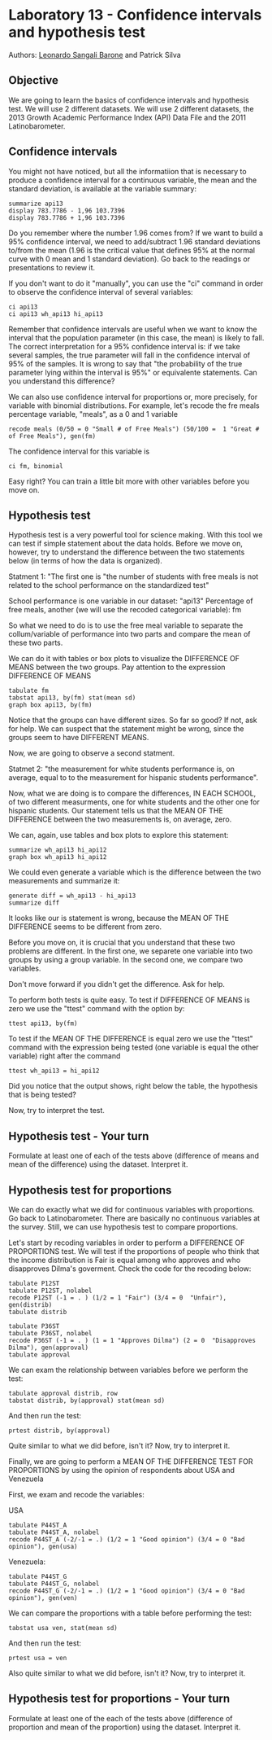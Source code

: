 # Laboratory 13 - Confidence intervals and hypothesis test

Authors: [Leonardo Sangali Barone](leonardo.barone@usp.br) and Patrick Silva

## Objective

We are going to learn the basics of confidence intervals and hypothesis test. We will use 2 different datasets. We will use 2 different datasets, the 2013 Growth Academic Performance Index (API) Data File and the 2011 Latinobarometer.

## Confidence intervals

You might not have noticed, but all the informatiion that is necessary to produce a confidence interval for a continuous variable, the mean and the standard deviation, is available at the variable summary:

```
summarize api13
display 783.7786 - 1,96 103.7396  
display 783.7786 + 1,96 103.7396  
```

Do you remember where the number 1.96 comes from? If we want to build a 95% confidence interval, we need to add/subtract 1.96 standard deviations to/from the mean (1.96 is the critical value that defines 95% at the normal curve with 0 mean and 1 standard deviation). Go back to the readings or presentations to review it.

If you don't want to do it "manually", you can use the "ci" command in order to observe the confidence interval of several variables:

```
ci api13
ci api13 wh_api13 hi_api13
```

Remember that confidence intervals are useful when we want to know the interval that the population parameter (in this case, the mean) is likely to fall. The correct interpretation for a 95% confidence interval is: if we take several samples, the true parameter will fall in the confidence interval of 95% of the samples. It is wrong to say that "the probability of the true parameter lying within the interval is 95%" or equivalente statements. Can you understand this difference?

We can also use confidence interval for proportions or, more precisely, for variable with binomial distributions. For example, let's recode the fre meals percentage variable, "meals", as a 0 and 1 variable

```
recode meals (0/50 = 0 "Small # of Free Meals") (50/100 =  1 "Great # of Free Meals"), gen(fm)
```

The confidence interval for this variable is

```
ci fm, binomial 
```

Easy right? You can train a little bit more with other variables before you move on.

## Hypothesis test

Hypothesis test is a very powerful tool for science making. With this tool we can test if simple statement about the data holds. Before we move on, however, try to understand the difference between the two statements below (in terms of how the data is organized).

Statment 1: "The first one is "the number of students with free meals is not related to the school performance on the standardized test"

School performance is one variable in our dataset: "api13" Percentage of free meals, another (we will use the recoded categorical variable): fm

So what we need to do is to use the free meal variable to separate the collum/variable of performance into two parts and compare the mean of these two parts.

We can do it with tables or box plots to visualize the DIFFERENCE OF MEANS between the two groups. Pay attention to the expression DIFFERENCE OF MEANS

```
tabulate fm
tabstat api13, by(fm) stat(mean sd)
graph box api13, by(fm)
```

Notice that the groups can have different sizes. So far so good? If not, ask for help. We can suspect that the statement might be wrong, since the groups seem to have DIFFERENT MEANS.

Now, we are going to observe a second statment. 

Statmet 2: "the measurement for white students performance is, on average, equal to to the measurement for hispanic students performance".

Now, what we are doing is to compare the differences, IN EACH SCHOOL, of two different measurments, one for white students and the other one for hispanic students. Our statement tells us that the MEAN OF THE DIFFERENCE between the two measurements is, on average, zero.

We can, again, use tables and box plots to explore this statement:

```
summarize wh_api13 hi_api12
graph box wh_api13 hi_api12
```

We could even generate a variable which is the difference between the two measurements and summarize it:

```
generate diff = wh_api13 - hi_api13
summarize diff
```

It looks like our is statement is wrong, because the MEAN OF THE DIFFERENCE seems to be different from zero.

Before you move on, it is crucial that you understand that these two problems are different. In the first one, we separete one variable into two groups by 
using a group variable. In the second one, we compare two variables.

Don't move forward if you didn't get the difference. Ask for help.

To perform both tests is quite easy. To test if DIFFERENCE OF MEANS is zero  we use the "ttest" command with the option by:

```
ttest api13, by(fm)
```

To test if the MEAN OF THE DIFFERENCE is equal zero we use the "ttest" command with the expression being tested (one variable is equal the other variable) right after the command

```
ttest wh_api13 = hi_api12
```

Did you notice that the output shows, right below the table, the hypothesis that is being tested?

Now, try to interpret the test.

## Hypothesis test - Your turn

Formulate at least one of each of the tests above (difference of means and mean of the difference) using the dataset. Interpret it.

## Hypothesis test for proportions

We can do exactly what we did for continuous variables with proportions. Go back to Latinobarometer. There are basically no continuous variables at the survey. Still, we can use hypothesis test to compare proportions.

Let's start by recoding variables in order to perform a DIFFERENCE OF PROPORTIONS test. We will test if the proportions of people who think that the income distribution is Fair is equal among who approves and who disapproves Dilma's goverment. Check the code for the recoding below:

```
tabulate P12ST
tabulate P12ST, nolabel
recode P12ST (-1 = . ) (1/2 = 1 "Fair") (3/4 = 0  "Unfair"), gen(distrib)
tabulate distrib
```

```
tabulate P36ST
tabulate P36ST, nolabel
recode P36ST (-1 = . ) (1 = 1 "Approves Dilma") (2 = 0  "Disapproves Dilma"), gen(approval)
tabulate approval
```

We can exam the relationship between variables before we perform the test: 

```
tabulate approval distrib, row
tabstat distrib, by(approval) stat(mean sd)
```

And then run the test:

```
prtest distrib, by(approval)
```

Quite similar to what we did before, isn't it? Now, try to interpret it.

Finally, we are going to perform a MEAN OF THE DIFFERENCE TEST FOR PROPORTIONS by using the opinion of respondents about USA and Venezuela

First, we exam and recode the variables:

USA

```
tabulate P44ST_A
tabulate P44ST_A, nolabel
recode P44ST_A (-2/-1 = .) (1/2 = 1 "Good opinion") (3/4 = 0 "Bad opinion"), gen(usa)
```

Venezuela:

```
tabulate P44ST_G
tabulate P44ST_G, nolabel
recode P44ST_G (-2/-1 = .) (1/2 = 1 "Good opinion") (3/4 = 0 "Bad opinion"), gen(ven)
```

We can compare the proportions with a table before performing the test:

```
tabstat usa ven, stat(mean sd)
```

And then run the test:

```
prtest usa = ven
```

Also quite similar to what we did before, isn't it? Now, try to interpret it.

## Hypothesis test for proportions - Your turn

Formulate at least one of the each of the tests above (difference of proportion and mean of the proportion) using the dataset. Interpret it.
